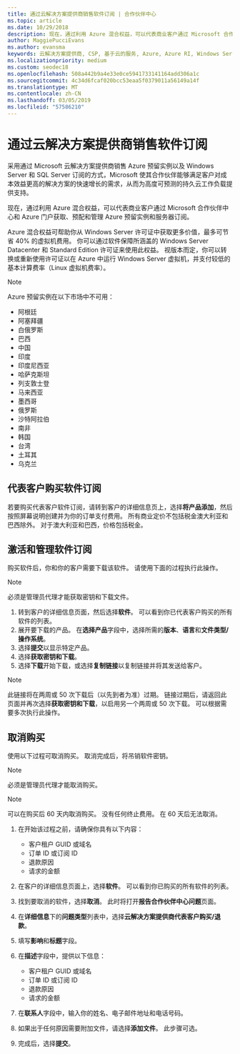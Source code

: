 ```yaml
---
title: 通过云解决方案提供商销售软件订阅 | 合作伙伴中心
ms.topic: article
ms.date: 10/29/2018
description: 现在，通过利用 Azure 混合权益，可以代表商业客户通过 Microsoft 合作伙伴中心和 Azure 门户获取、预配和管理 Azure 预留实例和服务器订阅。
author: MaggiePucciEvans
ms.author: evansma
keywords: 云解决方案提供商, CSP, 基于云的服务, Azure, Azure RI, Windows Server, SQL Server, 软件订阅
ms.localizationpriority: medium
ms.custom: seodec18
ms.openlocfilehash: 508a442b9a4e33e0ce5941733141164add306a1c
ms.sourcegitcommit: 4c34d6fcaf020bcc53eaa5f0379011a56149a14f
ms.translationtype: MT
ms.contentlocale: zh-CN
ms.lasthandoff: 03/05/2019
ms.locfileid: "57586210"
---
```

# <a name="sell-software-subscriptions-through-csp"></a>通过云解决方案提供商销售软件订阅

采用通过 Microsoft 云解决方案提供商销售 Azure 预留实例以及 Windows Server 和 SQL Server 订阅的方式，Microsoft 使其合作伙伴能够满足客户对成本效益更高的解决方案的快速增长的需求，从而为高度可预测的持久云工作负载提供支持。 

现在，通过利用 Azure 混合权益，可以代表商业客户通过 Microsoft 合作伙伴中心和 Azure 门户获取、预配和管理 Azure 预留实例和服务器订阅。 

Azure 混合权益可帮助你从 Windows Server 许可证中获取更多价值，最多可节省 40% 的虚拟机费用。 你可以通过软件保障所涵盖的 Windows Server Datacenter 和 Standard Edition 许可证来使用此权益。 视版本而定，你可以转换或重新使用许可证以在 Azure 中运行 Windows Server 虚拟机，并支付较低的基本计算费率（Linux 虚拟机费率）。

> [!NOTE]  
> Azure 预留实例在以下市场中不可用：  
> * 阿根廷
> * 阿塞拜疆
> * 白俄罗斯
> * 巴西
> * 中国
> * 印度
> * 印度尼西亚
> * 哈萨克斯坦
> * 列支敦士登
> * 马来西亚
> * 墨西哥
> * 俄罗斯
> * 沙特阿拉伯
> * 南非
> * 韩国
> * 台湾
> * 土耳其
> * 乌克兰

## <a name="buy-software-subscriptions-on-behalf-of-customers"></a>代表客户购买软件订阅

若要购买代表客户软件订阅，请转到客户的详细信息页上，选择**将产品添加**，然后按照屏幕说明创建并为你的订单支付费用。 所有商业定价不包括税金澳大利亚和巴西除外。 对于澳大利亚和巴西，价格包括税金。


## <a name="activate-and-manage-software-subscriptions"></a>激活和管理软件订阅

购买软件后，你和你的客户需要下载该软件。 请使用下面的过程执行此操作。 

>[!NOTE]
>必须是管理员代理才能获取密钥和下载文件。 

1. 转到客户的详细信息页面，然后选择**软件**。 可以看到你已代表客户购买的所有软件的列表。 
2.  展开要下载的产品。 在**选择产品**字段中，选择所需的**版本**、**语言**和**文件类型/操作系统**。 
3.  选择**提交**以显示特定产品。 
4.  选择**获取密钥和下载**。 
5.  选择**下载**开始下载，或选择**复制链接**以复制链接并将其发送给客户。 

>[!NOTE]
>此链接将在两周或 50 次下载后（以先到者为准）过期。 链接过期后，请返回此页面并再次选择**获取密钥和下载**，以启用另一个两周或 50 次下载。 可以根据需要多次执行此操作。 


## <a name="cancel-a-purchase"></a>取消购买
使用以下过程可取消购买。 取消完成后，将吊销软件密钥。 

>[!NOTE]
>必须是管理员代理才能取消购买。 

>[!NOTE]
>可以在购买后 60 天内取消购买。 没有任何终止费用。 在 60 天后无法取消。 

1.  在开始该过程之前，请确保你具有以下内容： 
    -   客户租户 GUID 或域名
    -   订单 ID 或订阅 ID
    -   退款原因
    -   请求的金额

2.  在客户的详细信息页面上，选择**软件**。 可以看到你已购买的所有软件的列表。 

3.  找到要取消的软件，选择**取消**。 此时将打开**报告合作伙伴中心问题**页面。 

4.  在**详细信息**下的**问题类型**列表中，选择**云解决方案提供商代表客户购买/退款**。

5.  填写**影响**和**标题**字段。 

6.  在**描述**字段中，提供以下信息： 
    -   客户租户 GUID 或域名
    -   订单 ID 或订阅 ID
    -   退款原因
    -   请求的金额

7.  在**联系人**字段中，输入你的姓名、电子邮件地址和电话号码。 

8.  如果出于任何原因需要附加文件，请选择**添加文件**。 此步骤可选。 

9.  完成后，选择**提交**。
